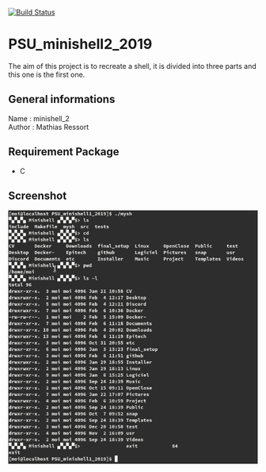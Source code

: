 [![Build Status](https://api.travis-ci.com/Ydos2/PSU_minishell1_2019.svg?branch=master)](https://api.travis-ci.com/Ydos2/PSU_minishell2_2019)

 # PSU_minishell2_2019
The aim of this project is to recreate a shell, it is divided into three parts and this one is the first one.

## General informations
Name : minishell_2<br />
Author : Mathias Ressort

## Requirement Package
* C

## Screenshot
![screenshot](https://github.com/Ydos2/PSU_minishell2_2019/blob/master/pictures/screenshot.png)